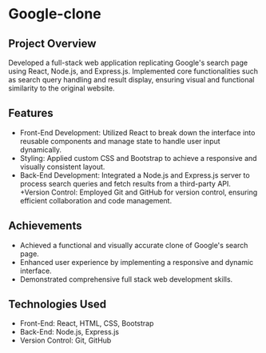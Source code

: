 # Google-clone
## Project Overview
Developed a full-stack web application replicating Google's search page using React, Node.js, and Express.js. Implemented core functionalities such as search query handling and result display, ensuring visual and functional similarity to the original website.

## Features
+ Front-End Development: Utilized React to break down the interface into reusable components and manage state to handle user input dynamically.
+ Styling: Applied custom CSS and Bootstrap to achieve a responsive and visually consistent layout.
+ Back-End Development: Integrated a Node.js and Express.js server to process search queries and fetch results from a third-party API.
+Version Control: Employed Git and GitHub for version control, ensuring efficient collaboration and code management.
## Achievements
+ Achieved a functional and visually accurate clone of Google's search page.
+ Enhanced user experience by implementing a responsive and dynamic interface.
+ Demonstrated comprehensive full stack web development skills.
## Technologies Used
+ Front-End: React, HTML, CSS, Bootstrap
+ Back-End: Node.js, Express.js
+ Version Control: Git, GitHub
